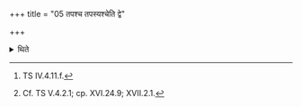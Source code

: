 +++
title = "05 तपश्च तपस्यश्चेति द्वे"

+++

<details><summary>थिते</summary>

5. With the two formulae beginning with tapśca tapasyaśca[^1] (he places) the two R̥tavyā (Seasonal) (bricks) the tayā devatayā...[^2] (formula) for which is common for both.   

[^1]: TS IV.4.11.f.  

[^2]: Cf. TS V.4.2.1; cp. XVI.24.9; XVII.2.1. 
</details>

